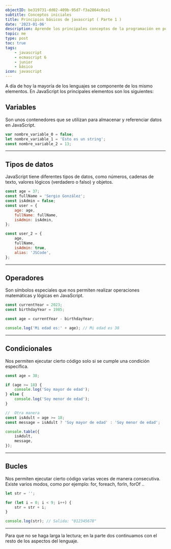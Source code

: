 ```yaml
---
objectID: be319731-dd02-409b-95d7-f3a2864c0ce1
subtitle: Conceptos iniciales
title: Principios básicos de javascript ( Parte 1 )
date: '2023-01-06'
description: Aprende los principales conceptos de la programación en pocas lineas
topic: me
type: post
toc: true
tags:
    - javascript
    - ecmascript 6
    - junior
    - básico
icon: javascript
---
```


A día de hoy la mayoría de los lenguajes se componente de los mismo elementos. En JavaScript los principales elementos son los siguientes:

## Variables

Son unos contenedores que se utilizan para almacenar y referenciar datos en JavaScript.

```js
var nombre_variable_0 = false;
let nombre_variable_1 = 'Esto es un string';
const nombre_variable_2 = 13;
```

---

## Tipos de datos

JavaScript tiene diferentes tipos de datos, como números, cadenas de texto, valores lógicos (verdadero o falso) y objetos.

```js
const age = 37;
const fullName = 'Sergio González';
const isAdmin = false;
const user = {
	age: age,
	fullName: fullName,
	isAdmin: isAdmin,
};

const user_2 = {
	age,
	fullName,
	isAdmin: true,
	alias: 'JSCode',
};
```

---

## Operadores

Son símbolos especiales que nos permiten realizar operaciones matemáticas y lógicas en JavaScript.

```js
const currentYear = 2023;
const birthdayYear = 1985;

const age = currentYear - birthdayYear;

console.log('Mi edad es:' + age); // Mi edad es 38
```

---

## Condicionales

Nos permiten ejecutar cierto código solo si se cumple una condición específica.

```js
const age = 38;

if (age >= 18) {
	console.log('Soy mayor de edad');
} else {
	console.log('Soy menor de edad');
}

//  Otra manera
const isAdult = age >= 18;
const message = isAdult ? 'Soy mayor de edad' : 'Soy menor de edad';

console.table({
	isAdult,
	message,
});
```

---

## Bucles

Nos permiten ejecutar cierto código varias veces de manera consecutiva. Existe varios modos, como por ejemplo: for, foreach, forIn, forOf ..

```js
let str = '';

for (let i = 0; i < 9; i++) {
	str = str + i;
}

console.log(str); // Salida: "012345678"
```

---

Para que no se haga larga la lectura; en la parte dos continuamos con el resto de los aspectos del lenguaje.
